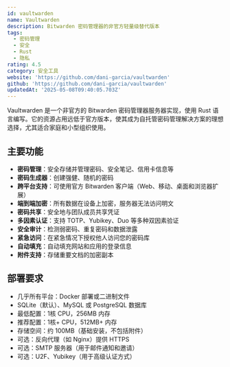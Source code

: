 ```yaml
---
id: vaultwarden
name: Vaultwarden
description: Bitwarden 密码管理器的非官方轻量级替代版本
tags:
  - 密码管理
  - 安全
  - Rust
  - 隐私
rating: 4.5
category: 安全工具
website: 'https://github.com/dani-garcia/vaultwarden'
github: 'https://github.com/dani-garcia/vaultwarden'
updatedAt: '2025-05-08T09:40:05.703Z'
---
```


Vaultwarden 是一个非官方的 Bitwarden 密码管理器服务器实现，使用 Rust 语言编写。它的资源占用远低于官方版本，使其成为自托管密码管理解决方案的理想选择，尤其适合家庭和小型组织使用。

## 主要功能

- **密码管理**：安全存储并管理密码、安全笔记、信用卡信息等
- **密码生成器**：创建强健、随机的密码
- **跨平台支持**：可使用官方 Bitwarden 客户端（Web、移动、桌面和浏览器扩展）
- **端到端加密**：所有数据在设备上加密，服务器无法访问明文
- **密码共享**：安全地与团队成员共享凭证
- **多因素认证**：支持 TOTP、Yubikey、Duo 等多种双因素验证
- **安全审计**：检测弱密码、重复密码和数据泄露
- **紧急访问**：在紧急情况下授权他人访问您的密码库
- **自动填充**：自动填充网站和应用的登录信息
- **附件支持**：存储重要文档的加密副本

## 部署要求

- 几乎所有平台：Docker 部署或二进制文件
- SQLite（默认）、MySQL 或 PostgreSQL 数据库
- 最低配置：1核 CPU，256MB 内存
- 推荐配置：1核+ CPU，512MB+ 内存
- 存储空间：约 100MB（基础安装，不包括附件）
- 可选：反向代理（如 Nginx）提供 HTTPS
- 可选：SMTP 服务器（用于邮件通知和邀请）
- 可选：U2F、Yubikey（用于高级认证方式） 
